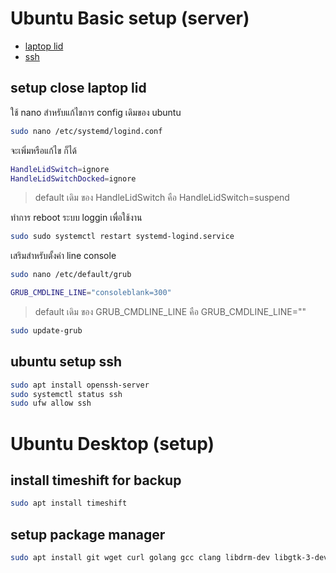 # Ubuntu Basic setup (server)

- [laptop lid](#setup-close-laptop-lid)
- [ssh](#ubuntu-setup-ssh)

## setup close laptop lid

ใช้ nano สำหรับแก้ไขการ config เดิมของ ubuntu

```bash
sudo nano /etc/systemd/logind.conf
```

จะเพิ่มหรือแก้ไข ก็ได้

```bash
HandleLidSwitch=ignore
HandleLidSwitchDocked=ignore
```

> default เดิม ของ HandleLidSwitch คือ HandleLidSwitch=suspend

ทำการ reboot ระบบ loggin เพื่อใช้งาน

```bash
sudo sudo systemctl restart systemd-logind.service
```

เสริมสำหรับตั้งค่า line console

```bash
sudo nano /etc/default/grub
```

```bash
GRUB_CMDLINE_LINE="consoleblank=300"
```

> default เดิม ของ GRUB_CMDLINE_LINE คือ GRUB_CMDLINE_LINE=""

```bash
sudo update-grub
```

## ubuntu setup ssh

```bash
sudo apt install openssh-server
sudo systemctl status ssh
sudo ufw allow ssh
```
# Ubuntu Desktop (setup)

## install timeshift for backup
```bash
sudo apt install timeshift
```
## setup package manager
```bash
sudo apt install git wget curl golang gcc clang libdrm-dev libgtk-3-dev fzf make cmake
```
